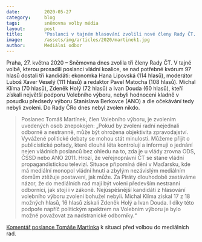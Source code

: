 ```yaml
---
date:         2020-05-27
category:     blog
tags:         sněmovna volby média
layout:       post
title:        "Poslanci v tajném hlasování zvolili nové členy Rady ČT. Podle Pirátů je ohroženo objektivní zpravodajství"
image:        /assets/img/articles/2020/martinek1.jpg
author:       Mediální odbor
---  
```




Praha, 27. května 2020 – Sněmovna dnes zvolila tři členy Rady ČT. V tajné volbě, kterou prosadili poslanci vládní koalice, se nad potřebné kvórum 97 hlasů dostali tři kandidáti: ekonomka Hana Lipovská (114 hlasů), moderátor Luboš Xaver Veselý (111 hlasů) a redaktor Pavel Matocha (108 hlasů). Michal Klíma (70 hlasů), Zdeněk Holý (72 hlasů) a Ivan Douda (60 hlasů), kteří získali největší podporu Volebního výboru, nebyli hodnoceni kladně v posudku předsedy výboru Stanislava Berkovce (ANO) a dle očekávání tedy nebyli zvoleni. Do Rady ČRo dnes nebyl zvolen nikdo.

> Poslanec Tomáš Martínek, člen Volebního výboru, je zvolením uvedených osob znepokojen: „Pokud by zvolení radní nejednali odborně a nestranně, může být ohrožena objektivita zpravodajství. Vyvážené politické debaty se mohou stát minulostí. Můžeme přijít o publicistické pořady, které dlouhá léta kontrolují a informují o jednání nejen vládních poslanců bez ohledu na to, zda je u vlády zrovna ODS, ČSSD nebo ANO 2011. Hrozí, že veřejnoprávní ČT se stane vládní propagandistickou televizí. Situace připomíná dění v Maďarsku, kde má mediální monopol vládní hnutí a zbylým nezávislým mediálním domům ztěžuje postavení, jak může. Za Piráty dlouhodobě zastáváme názor, že do mediálních rad mají být voleni především nestranní odborníci, jak stojí i v zákoně. Nejúspěšnější kandidáti z hlasování volebního výboru zvoleni bohužel nebyli. Michal Klíma získal 17 z 18 možných hlasů, 16 hlasů získali Zdeněk Holý a Ivan Douda. I díky této podpoře napříč politickým spektrem na Volebním výboru je bylo možné považovat za nadstranické odborníky.“

[Komentář poslance Tomáše Martínka](https://www.piratskelisty.cz/clanek-3229-tomas-martinek-hrozi-ovladnuti-verejnopravni-ceske-televize-pro-soukrome-zajmy-jednotlivcu) k situaci před volbou do mediálních rad.
